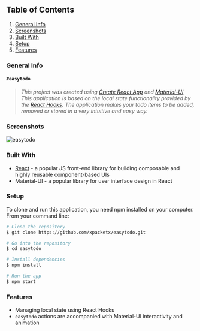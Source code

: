 ## Table of Contents
1. [General Info](#general-info)
2. [Screenshots](#screenshots)
3. [Built With](#built-with)
4. [Setup](#setup)
5. [Features](#features)

### General Info
#### `#easytodo`
> *This project was created using [Create React App](https://github.com/facebook/create-react-app) and [Material-UI](https://material-ui.com/)
> This application is based on the local state functionality provided by the [React Hooks](https://reactjs.org/docs/hooks-intro.html). The application makes your todo items to be added, removed or stored in a very intuitive and easy way.* 

### Screenshots
![easytodo]()

### Built With
* [React](https://reactjs.org/docs/getting-started.html) - a popular JS front-end library for building composable and highly reusable component-based UIs 
* Material-UI - a popular library for user interface design in React 

### Setup
To clone and run this application, you need npm installed on your computer. From your command line:
````sh
# Clone the repository
$ git clone https://github.com/xpacketx/easytodo.git

# Go into the repository
$ cd easytodo

# Install dependencies
$ npm install

# Run the app
$ npm start  
````

### Features
* Managing local state using React Hooks
* `easytodo` actions are accompanied with Material-UI interactivity and animation
